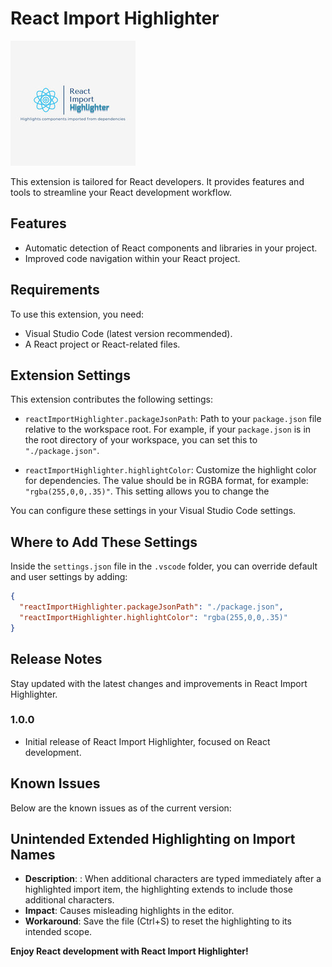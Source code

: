 # React Import Highlighter

![React Import Highlighter Logo](./images/react-import-highlighter.jpg)

This extension is tailored for React developers. It provides features and tools to streamline your React development workflow.

## Features

- Automatic detection of React components and libraries in your project.
- Improved code navigation within your React project.

## Requirements

To use this extension, you need:

- Visual Studio Code (latest version recommended).
- A React project or React-related files.

## Extension Settings

This extension contributes the following settings:

- `reactImportHighlighter.packageJsonPath`: Path to your `package.json` file relative to the workspace root. For example, if your `package.json` is in the root directory of your workspace, you can set this to `"./package.json"`.

- `reactImportHighlighter.highlightColor`: Customize the highlight color for dependencies. The value should be in RGBA format, for example: `"rgba(255,0,0,.35)"`. This setting allows you to change the

You can configure these settings in your Visual Studio Code settings.

## Where to Add These Settings

Inside the `settings.json` file in the `.vscode` folder, you can override default and user settings by adding:

```json
{
  "reactImportHighlighter.packageJsonPath": "./package.json",
  "reactImportHighlighter.highlightColor": "rgba(255,0,0,.35)"
}
```

## Release Notes

Stay updated with the latest changes and improvements in React Import Highlighter.

### 1.0.0

- Initial release of React Import Highlighter, focused on React development.

## Known Issues

Below are the known issues as of the current version:

## Unintended Extended Highlighting on Import Names

- **Description**: : When additional characters are typed immediately after a highlighted import item, the highlighting extends to include those additional characters.
- **Impact**: Causes misleading highlights in the editor.
- **Workaround**: Save the file (Ctrl+S) to reset the highlighting to its intended scope.

**Enjoy React development with React Import Highlighter!**
